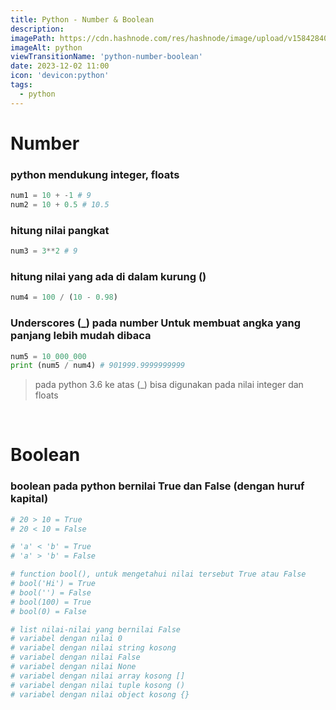 ```yaml
---
title: Python - Number & Boolean
description:
imagePath: https://cdn.hashnode.com/res/hashnode/image/upload/v1584284080124/WSg9hzPr-.jpeg
imageAlt: python
viewTransitionName: 'python-number-boolean'
date: 2023-12-02 11:00
icon: 'devicon:python'
tags:
  - python
---
```


# Number

### python mendukung integer, floats

```python
num1 = 10 + -1 # 9
num2 = 10 + 0.5 # 10.5
```

### hitung nilai pangkat

```python
num3 = 3**2 # 9
```

### hitung nilai yang ada di dalam kurung ()

```python
num4 = 100 / (10 - 0.98)
```

### Underscores (\_) pada number Untuk membuat angka yang panjang lebih mudah dibaca

```python
num5 = 10_000_000
print (num5 / num4) # 901999.9999999999
```

<blockquote>
pada python 3.6 ke atas (_) bisa digunakan pada nilai integer dan floats
</blockquote> <br/>

# Boolean

### boolean pada python bernilai True dan False (dengan huruf kapital)

```python title="nilai boolean"
# 20 > 10 = True
# 20 < 10 = False

# 'a' < 'b' = True
# 'a' > 'b' = False

# function bool(), untuk mengetahui nilai tersebut True atau False
# bool('Hi') = True
# bool('') = False
# bool(100) = True
# bool(0) = False

# list nilai-nilai yang bernilai False
# variabel dengan nilai 0
# variabel dengan nilai string kosong
# variabel dengan nilai False
# variabel dengan nilai None
# variabel dengan nilai array kosong []
# variabel dengan nilai tuple kosong ()
# variabel dengan nilai object kosong {}
```
